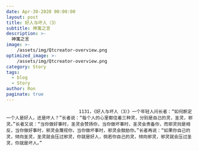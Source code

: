 ```yaml
---
date: Apr-30-2020 00:00:00
layout: post
title: 好人与坏人（3）
subtitle: 神寓之言
description: >-
  神寓之言
image: >-
    /assets/img/Qtcreator-overview.png
optimized_image: >-
    /assets/img/Qtcreator-overview.png
category: Story
tags:
  - blog
  - Story
author: Ron
paginate: true
---
```


							　　1131，《好人与坏人（3）》一个年轻人问长者：“如何断定一个人是好人，还是坏人？”长者说：“每个人的心里都住着三种灵，分别是自己的灵，圣灵，邪灵。”长者又说：“当你做好事时，圣灵会赞扬你，当你做坏事时，圣灵会责备你，而邪灵则是相反，当你做好事时，邪灵会蔑视你，当你做坏事时，邪灵会鼓励你。”长者再说：“如果你自己的灵，倾向圣灵，圣灵就会压过邪灵，你就是好人，倘若你自己的灵，倾向邪灵，邪灵就会压过圣灵，你就是坏人。”
							
							
						